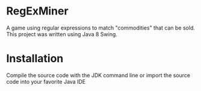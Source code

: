 # RegExMiner
A game using regular expressions to match "commodities" that can be sold. This project was written using Java 8 Swing.

# Installation
Compile the source code with the JDK command line or import the source code into your favorite Java IDE
